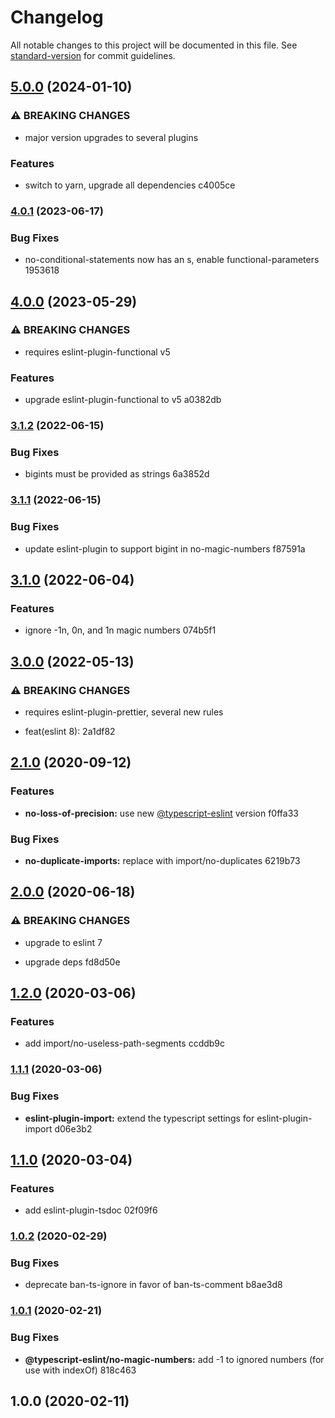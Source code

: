 # Changelog

All notable changes to this project will be documented in this file. See [standard-version](https://github.com/conventional-changelog/standard-version) for commit guidelines.

## [5.0.0](///compare/v4.0.1...v5.0.0) (2024-01-10)


### ⚠ BREAKING CHANGES

* major version upgrades to several plugins

### Features

* switch to yarn, upgrade all dependencies c4005ce

### [4.0.1](///compare/v4.0.0...v4.0.1) (2023-06-17)


### Bug Fixes

* no-conditional-statements now has an s, enable functional-parameters 1953618

## [4.0.0](///compare/v3.1.2...v4.0.0) (2023-05-29)


### ⚠ BREAKING CHANGES

* requires eslint-plugin-functional v5

### Features

* upgrade eslint-plugin-functional to v5 a0382db

### [3.1.2](///compare/v3.1.1...v3.1.2) (2022-06-15)


### Bug Fixes

* bigints must be provided as strings 6a3852d

### [3.1.1](///compare/v3.1.0...v3.1.1) (2022-06-15)


### Bug Fixes

* update eslint-plugin to support bigint in no-magic-numbers f87591a

## [3.1.0](///compare/v3.0.0...v3.1.0) (2022-06-04)


### Features

* ignore -1n, 0n, and 1n magic numbers 074b5f1

## [3.0.0](///compare/v2.1.0...v3.0.0) (2022-05-13)


### ⚠ BREAKING CHANGES

* requires eslint-plugin-prettier, several new rules

* feat(eslint 8): 2a1df82

## [2.1.0](///compare/v2.0.0...v2.1.0) (2020-09-12)


### Features

* **no-loss-of-precision:** use new [@typescript-eslint](undefined/typescript-eslint) version f0ffa33


### Bug Fixes

* **no-duplicate-imports:** replace with import/no-duplicates 6219b73

## [2.0.0](///compare/v1.2.0...v2.0.0) (2020-06-18)


### ⚠ BREAKING CHANGES

* upgrade to eslint 7

* upgrade deps fd8d50e

## [1.2.0](///compare/v1.1.1...v1.2.0) (2020-03-06)


### Features

* add import/no-useless-path-segments ccddb9c

### [1.1.1](///compare/v1.1.0...v1.1.1) (2020-03-06)


### Bug Fixes

* **eslint-plugin-import:** extend the typescript settings for eslint-plugin-import d06e3b2

## [1.1.0](///compare/v1.0.2...v1.1.0) (2020-03-04)


### Features

* add eslint-plugin-tsdoc 02f09f6

### [1.0.2](///compare/v1.0.1...v1.0.2) (2020-02-29)


### Bug Fixes

* deprecate ban-ts-ignore in favor of ban-ts-comment b8ae3d8

### [1.0.1](///compare/v1.0.0...v1.0.1) (2020-02-21)


### Bug Fixes

* **@typescript-eslint/no-magic-numbers:** add -1 to ignored numbers (for use with indexOf) 818c463

## 1.0.0 (2020-02-11)
